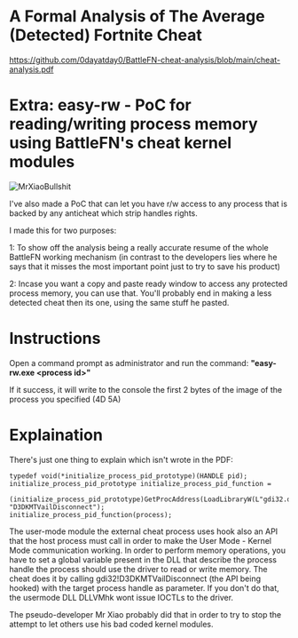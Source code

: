 # A Formal Analysis of The Average (Detected) Fortnite Cheat

https://github.com/0dayatday0/BattleFN-cheat-analysis/blob/main/cheat-analysis.pdf

# Extra: easy-rw - PoC for reading/writing process memory using BattleFN's cheat kernel modules

![MrXiaoBullshit](https://cdn.discordapp.com/attachments/867531432179007488/906216104689541150/unknown.png)

I've also made a PoC that can let you have r/w access to any process that is backed by any anticheat which strip handles rights.

I made this for two purposes:

1: To show off the analysis being a really accurate resume of the whole BattleFN working mechanism (in contrast to the developers lies where he says that it misses the most important point just to try to save his product)

2: Incase you want a copy and paste ready window to access any protected process memory, you can use that. You'll probably end in making a less detected cheat then its one, using the same stuff he pasted. 

# Instructions

Open a command prompt as administrator and run the command:
**"easy-rw.exe \<process id\>"**

If it success, it will write to the console the first 2 bytes of the image of the process you specified (4D 5A)

# Explaination

There's just one thing to explain which isn't wrote in the PDF:

    typedef void(*initialize_process_pid_prototype)(HANDLE pid);
    initialize_process_pid_prototype initialize_process_pid_function = 
		(initialize_process_pid_prototype)GetProcAddress(LoadLibraryW(L"gdi32.dll"), "D3DKMTVailDisconnect");
    initialize_process_pid_function(process);

The user-mode module the external cheat process uses hook also an API that the host process must call in order to make the User Mode - Kernel Mode communication working.
In order to perform memory operations, you have to set a global variable present in the DLL that describe the process handle the process should use the driver to read or write memory.
The cheat does it by calling gdi32!D3DKMTVailDisconnect (the API being hooked) with the target process handle as parameter.
If you don't do that, the usermode DLL DLLVMhk wont issue IOCTLs to the driver.

The pseudo-developer Mr Xiao probably did that in order to try to stop the attempt to let others use his bad coded kernel modules.
